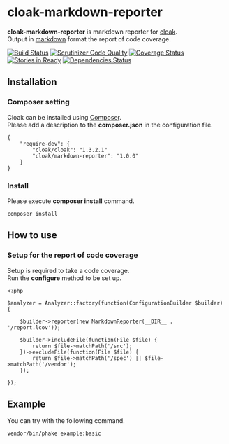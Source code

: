 cloak-markdown-reporter
=======================

**cloak-markdown-reporter** is markdown reporter for [cloak](https://github.com/holyshared/cloak).  
Output in [markdown](http://daringfireball.net/projects/markdown/) format the report of code coverage.

[![Build Status](https://travis-ci.org/holyshared/cloak-markdown-reporter.svg?branch=master)](https://travis-ci.org/holyshared/cloak-markdown-reporter)
[![Scrutinizer Code Quality](https://scrutinizer-ci.com/g/holyshared/cloak-markdown-reporter/badges/quality-score.png?b=master)](https://scrutinizer-ci.com/g/holyshared/cloak-markdown-reporter/?branch=master)
[![Coverage Status](https://coveralls.io/repos/holyshared/cloak-markdown-reporter/badge.png)](https://coveralls.io/r/holyshared/cloak-markdown-reporter)
[![Stories in Ready](https://badge.waffle.io/holyshared/cloak-markdown-reporter.png?label=ready&title=Ready)](https://waffle.io/holyshared/cloak-markdown-reporter)
[![Dependencies Status](https://depending.in/holyshared/cloak-markdown-reporter.png)](http://depending.in/holyshared/cloak-markdown-reporter)


Installation
------------------------------------------------

### Composer setting

Cloak can be installed using [Composer](https://getcomposer.org/).  
Please add a description to the **composer.json** in the configuration file.

	{
		"require-dev": {
			"cloak/cloak": "1.3.2.1"
			"cloak/markdown-reporter": "1.0.0"
		}
	}

### Install

Please execute **composer install** command.

	composer install


How to use
------------------------------------------------

### Setup for the report of code coverage

Setup is required to take a code coverage.  
Run the **configure** method to be set up.

	<?php

	$analyzer = Analyzer::factory(function(ConfigurationBuilder $builder) {

		$builder->reporter(new MarkdownReporter(__DIR__ . '/report.lcov'));

    	$builder->includeFile(function(File $file) {
        	return $file->matchPath('/src');
	    })->excludeFile(function(File $file) {
    	    return $file->matchPath('/spec') || $file->matchPath('/vendor');
	    });

	});


Example
------------------------------------------------

You can try with the following command.

	vendor/bin/phake example:basic

